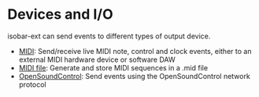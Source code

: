# Devices and I/O 

isobar-ext can send events to different types of output device.

- [MIDI](midi.md): Send/receive live MIDI note, control and clock events, either to an external MIDI hardware device or software DAW
- [MIDI file](midifile.md): Generate and store MIDI sequences in a .mid file
- [OpenSoundControl](osc.md): Send events using the OpenSoundControl network protocol
